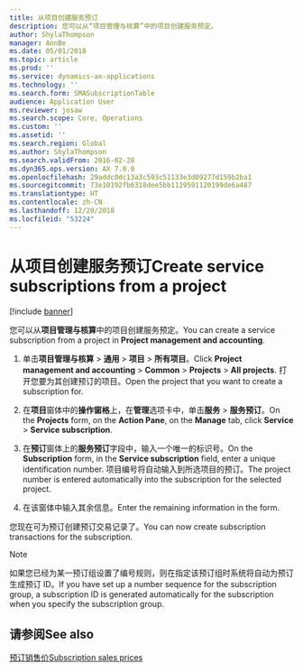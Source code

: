 ```yaml
---
title: 从项目创建服务预订
description: 您可以从“项目管理与核算”中的项目创建服务预定。
author: ShylaThompson
manager: AnnBe
ms.date: 05/01/2018
ms.topic: article
ms.prod: ''
ms.service: dynamics-ax-applications
ms.technology: ''
ms.search.form: SMASubscriptionTable
audience: Application User
ms.reviewer: josaw
ms.search.scope: Core, Operations
ms.custom: ''
ms.assetid: ''
ms.search.region: Global
ms.author: ShylaThompson
ms.search.validFrom: 2016-02-28
ms.dyn365.ops.version: AX 7.0.0
ms.openlocfilehash: 29addc0dc13a3c593c51133e3d09277d159b2ba1
ms.sourcegitcommit: 73e10192fb6318dee5bb1129591120199de6a487
ms.translationtype: HT
ms.contentlocale: zh-CN
ms.lasthandoff: 12/20/2018
ms.locfileid: "53224"
---
```

# <a name="create-service-subscriptions-from-a-project"></a><span data-ttu-id="31e75-103">从项目创建服务预订</span><span class="sxs-lookup"><span data-stu-id="31e75-103">Create service subscriptions from a project</span></span>    

[!include [banner](../includes/banner.md)]


<span data-ttu-id="31e75-104">您可以从**项目管理与核算**中的项目创建服务预定。</span><span class="sxs-lookup"><span data-stu-id="31e75-104">You can create a service subscription from a project in **Project management and accounting**.</span></span>

1.  <span data-ttu-id="31e75-105">单击**项目管理与核算** \> **通用** \> **项目** \> **所有项目**。</span><span class="sxs-lookup"><span data-stu-id="31e75-105">Click **Project management and accounting** \> **Common** \> **Projects** \> **All projects**.</span></span> <span data-ttu-id="31e75-106">打开您要为其创建预订的项目。</span><span class="sxs-lookup"><span data-stu-id="31e75-106">Open the project that you want to create a subscription for.</span></span>

2.  <span data-ttu-id="31e75-107">在**项目**窗体中的**操作窗格**上，在**管理**选项卡中，单击**服务** \> **服务预订**。</span><span class="sxs-lookup"><span data-stu-id="31e75-107">On the **Projects** form, on the **Action Pane**, on the **Manage** tab, click **Service** \> **Service subscription**.</span></span>

3.  <span data-ttu-id="31e75-108">在**预订**窗体上的**服务预订**字段中，输入一个唯一的标识号。</span><span class="sxs-lookup"><span data-stu-id="31e75-108">On the **Subscription** form, in the **Service subscription** field, enter a unique identification number.</span></span> <span data-ttu-id="31e75-109">项目编号将自动输入到所选项目的预订。</span><span class="sxs-lookup"><span data-stu-id="31e75-109">The project number is entered automatically into the subscription for the selected project.</span></span>

4.  <span data-ttu-id="31e75-110">在该窗体中输入其余信息。</span><span class="sxs-lookup"><span data-stu-id="31e75-110">Enter the remaining information in the form.</span></span>

<span data-ttu-id="31e75-111">您现在可为预订创建预订交易记录了。</span><span class="sxs-lookup"><span data-stu-id="31e75-111">You can now create subscription transactions for the subscription.</span></span>


> [!NOTE]
> <P><span data-ttu-id="31e75-112">如果您已经为某一预订组设置了编号规则，则在指定该预订组时系统将自动为预订生成预订 ID。</span><span class="sxs-lookup"><span data-stu-id="31e75-112">If you have set up a number sequence for the subscription group, a subscription ID is generated automatically for the subscription when you specify the subscription group.</span></span></P>



## <a name="see-also"></a><span data-ttu-id="31e75-113">请参阅</span><span class="sxs-lookup"><span data-stu-id="31e75-113">See also</span></span>

[<span data-ttu-id="31e75-114">预订销售价</span><span class="sxs-lookup"><span data-stu-id="31e75-114">Subscription sales prices</span></span>](subscription-sales-prices.md)

  


